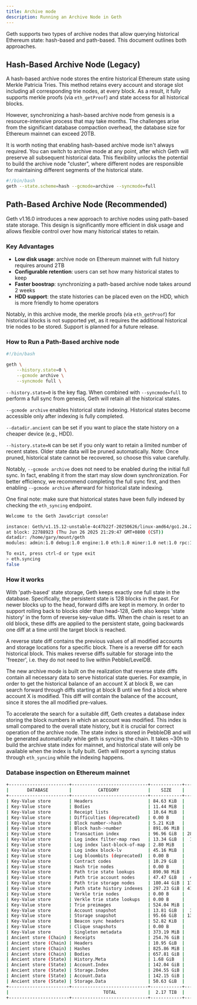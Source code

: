 ```yaml
---
title: Archive mode
description: Running an Archive Node in Geth
---
```


Geth supports two types of archive nodes that allow querying historical Ethereum state: hash-based and path-based. This document outlines both approaches.

## Hash-Based Archive Node (Legacy)

A hash-based archive node stores the entire historical Ethereum state using Merkle Patricia Tries. This method retains every account and storage slot including all corresponding trie nodes, at every block. As a result, it fully supports merkle proofs (via `eth_getProof`) and state access for all historical blocks.

However, synchronizing a hash-based archive node from genesis is a resource-intensive process that may take months. The challenges arise from the significant database compaction overhead, the database size for Ethereum mainnet can exceed 20TB.

It is worth noting that enabling hash-based archive mode isn't always required. You can switch to archive mode at any point, after which Geth will preserve all subsequent historical data. This flexibility unlocks the potential to build the archive node "cluster", where different nodes are responsible for maintaining different segments of the historical state.

```sh
#!/bin/bash
geth --state.scheme=hash --gcmode=archive --syncmode=full
```

## Path-Based Archive Node (Recommended)

Geth v1.16.0 introduces a new approach to archive nodes using path-based state storage. This design is significantly more efficient in disk usage and allows flexible control over how many historical states to retain.

### Key Advantages

- **Low disk usage**: archive node on Ethereum mainnet with full history requires around 2TB
- **Configurable retention**: users can set how many historical states to keep
- **Faster boostrap**: synchronizing a path-based archive node takes around 2 weeks
- **HDD support**: the state histories can be placed even on the HDD, which is more friendly to home operators

Notably, in this archive mode, the merkle proofs (via `eth_getProof`) for historical blocks is not supported yet, as it requires the additional historical trie nodes to be stored. Support is planned for a future release.

### How to Run a Path-Based archive node

```sh
#!/bin/bash

geth \
    --history.state=0 \
    --gcmode archive \
    --syncmode full \
```

`--history.state=0` is the key flag. When combined with `--syncmode=full` to perform a full sync from genesis, Geth will retain all the historical states.

`--gcmode archive` enables historical state indexing. Historical states become accessible only after indexing is fully completed.

`--datadir.ancient` can be set if you want to place the state history on a cheaper device (e.g., HDD).

`--history.state=N` can be set if you only want to retain a limited number of recent states. Older state data will be pruned automatically. Note: Once pruned, historical state cannot be recovered, so choose this value carefully.

Notably, `--gcmode archive` does not need to be enabled during the initial full sync. In fact, enabling it from the start may slow down synchronization. For better efficiency, we recommend completing the full sync first, and then enabling `--gcmode archive` afterward for historical state indexing.

One final note: make sure that historical states have been fully indexed by checking the `eth_syncing` endpoint.

```sh
Welcome to the Geth JavaScript console!

instance: Geth/v1.15.12-unstable-4c47b22f-20250626/linux-amd64/go1.24.2
at block: 22788923 (Thu Jun 26 2025 21:29:47 GMT+0800 (CST))
datadir: /home/gary/mount/geth
modules: admin:1.0 debug:1.0 engine:1.0 eth:1.0 miner:1.0 net:1.0 rpc:1.0 txpool:1.0 web3:1.0

To exit, press ctrl-d or type exit
> eth.syncing
false
```

### How it works

With 'path-based' state storage, Geth keeps exactly one full state in the database. Specifically, the persistent state is 128 blocks in the past. For newer blocks up to the head, forward diffs are kept in memory. In order to support rolling back to blocks older than head-128, Geth also keeps 'state history' in the form of reverse key-value diffs. When the chain is reset to an old block, these diffs are applied to the persistent state, going backwards one diff at a time until the target block is reached.

A reverse state diff contains the previous values of all modified accounts and storage locations for a specific block. There is a reverse diff for each historical block. This makes reverse diffs suitable for storage into the 'freezer', i.e. they do not need to live within Pebble/LevelDB.

The new archive mode is built on the realization that reverse state diffs contain all necessary data to serve historical state queries. For example, in order to get the historical balance of an account X at block B, we can search forward through diffs starting at block B until we find a block where account X is modified. This diff will contain the balance of the account, since it stores the all modified pre-values.

To accelerate the search for a suitable diff, Geth creates a database index storing the block numbers in which an account was modified. This index is small compared to the overall state history, but it is crucial for correct operation of the archive node. The state index is stored in PebbleDB and will be generated automatically while geth is syncing the chain. It takes ~30h to build the archive state index for mainnet, and historical state will only be available when the index is fully built. Geth will report a syncing status through `eth_syncing` while the indexing happens.

### Database inspection on Ethereum mainnet

```sh
+-----------------------+-----------------------------+------------+------------+
|       DATABASE        |          CATEGORY           |    SIZE    |   ITEMS    |
+-----------------------+-----------------------------+------------+------------+
| Key-Value store       | Headers                     | 84.63 KiB  |        127 |
| Key-Value store       | Bodies                      | 11.44 MiB  |        127 |
| Key-Value store       | Receipt lists               | 10.64 MiB  |        127 |
| Key-Value store       | Difficulties (deprecated)   | 0.00 B     |          0 |
| Key-Value store       | Block number->hash          | 5.21 KiB   |        127 |
| Key-Value store       | Block hash->number          | 891.06 MiB |   22788924 |
| Key-Value store       | Transaction index           | 96.96 GiB  | 2865039365 |
| Key-Value store       | Log index filter-map rows   | 13.34 GiB  |  137082712 |
| Key-Value store       | Log index last-block-of-map | 2.80 MiB   |      61163 |
| Key-Value store       | Log index block-lv          | 45.16 MiB  |    2367672 |
| Key-Value store       | Log bloombits (deprecated)  | 0.00 B     |          0 |
| Key-Value store       | Contract codes              | 10.29 GiB  |    1712766 |
| Key-Value store       | Hash trie nodes             | 0.00 B     |          0 |
| Key-Value store       | Path trie state lookups     | 890.98 MiB |   22786783 |
| Key-Value store       | Path trie account nodes     | 47.47 GiB  |  411692001 |
| Key-Value store       | Path trie storage nodes     | 180.44 GiB | 1795510203 |
| Key-Value store       | Path state history indexes  | 297.23 GiB | 4124368811 |
| Key-Value store       | Verkle trie nodes           | 0.00 B     |          0 |
| Key-Value store       | Verkle trie state lookups   | 0.00 B     |          0 |
| Key-Value store       | Trie preimages              | 524.04 MiB |    7758083 |
| Key-Value store       | Account snapshot            | 13.81 GiB  |  300568494 |
| Key-Value store       | Storage snapshot            | 95.66 GiB  | 1326130982 |
| Key-Value store       | Beacon sync headers         | 52.82 KiB  |         83 |
| Key-Value store       | Clique snapshots            | 0.00 B     |          0 |
| Key-Value store       | Singleton metadata          | 373.19 MiB |         16 |
| Ancient store (Chain) | Receipts                    | 254.76 GiB |   22788798 |
| Ancient store (Chain) | Headers                     | 10.95 GiB  |   22788798 |
| Ancient store (Chain) | Hashes                      | 825.86 MiB |   22788798 |
| Ancient store (Chain) | Bodies                      | 657.81 GiB |   22788798 |
| Ancient store (State) | History.Meta                | 1.68 GiB   |   22786782 |
| Ancient store (State) | Account.Index               | 142.04 GiB |   22786782 |
| Ancient store (State) | Storage.Index               | 204.55 GiB |   22786782 |
| Ancient store (State) | Account.Data                | 142.15 GiB |   22786782 |
| Ancient store (State) | Storage.Data                | 50.63 GiB  |   22786782 |
+-----------------------+-----------------------------+------------+------------+
|                                    TOTAL            |  2.17 TIB  |            |
+-----------------------+-----------------------------+------------+------------+
```
